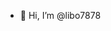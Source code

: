 - 👋 Hi, I’m @libo7878

<!---
libo7878/libo7878 is a ✨ special ✨ repository because its `README.md` (this file) appears on your GitHub profile.
You can click the Preview link to take a look at your changes.
--->
